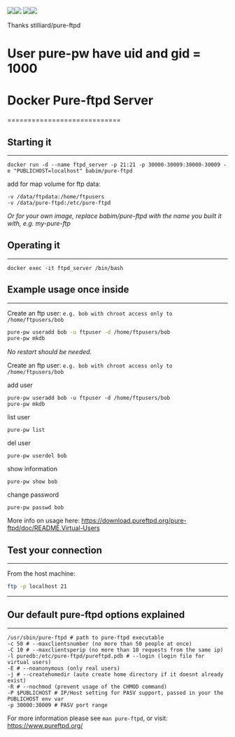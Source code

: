 [![](https://images.microbadger.com/badges/image/babim/pure-ftpd.svg)](https://microbadger.com/images/babim/pure-ftpd "Get your own image badge on microbadger.com")[![](https://images.microbadger.com/badges/version/babim/pure-ftpd.svg)](https://microbadger.com/images/babim/pure-ftpd "Get your own version badge on microbadger.com")
[![](https://images.microbadger.com/badges/image/babim/pure-ftpd:ssh.svg)](https://microbadger.com/images/babim/pure-ftpd:ssh "Get your own image badge on microbadger.com")[![](https://images.microbadger.com/badges/version/babim/pure-ftpd:ssh.svg)](https://microbadger.com/images/babim/pure-ftpd:ssh "Get your own version badge on microbadger.com")

Thanks stilliard/pure-ftpd

# User pure-pw have uid and gid = 1000

# Docker Pure-ftpd Server
============================

## Starting it 
------------------------------

`docker run -d --name ftpd_server -p 21:21 -p 30000-30009:30000-30009 -e "PUBLICHOST=localhost" babim/pure-ftpd`

add for map volume for ftp data:
```
-v /data/ftpdata:/home/ftpusers
-v /data/pure-ftpd:/etc/pure-ftpd
```

*Or for your own image, replace babim/pure-ftpd with the name you built it with, e.g. my-pure-ftp*

## Operating it
------------------------------

`docker exec -it ftpd_server /bin/bash`

## Example usage once inside
------------------------------

Create an ftp user: `e.g. bob with chroot access only to /home/ftpusers/bob`
```bash
pure-pw useradd bob -u ftpuser -d /home/ftpusers/bob
pure-pw mkdb
```
*No restart should be needed.*

Create an ftp user: `e.g. bob with chroot access only to /home/ftpusers/bob`

add user
```
pure-pw useradd bob -u ftpuser -d /home/ftpusers/bob
pure-pw mkdb
```
list user
```
pure-pw list
```
del user
```
pure-pw userdel bob
```
show information
```
pure-pw show bob
```
change password
```
pure-pw passwd bob
```
More info on usage here: https://download.pureftpd.org/pure-ftpd/doc/README.Virtual-Users

## Test your connection
-------------------------
From the host machine:
```bash
ftp -p localhost 21
```

----------------------------------------

## Our default pure-ftpd options explained
----------------------------------------

```
/usr/sbin/pure-ftpd # path to pure-ftpd executable
-c 50 # --maxclientsnumber (no more than 50 people at once)
-C 10 # --maxclientsperip (no more than 10 requests from the same ip)
-l puredb:/etc/pure-ftpd/pureftpd.pdb # --login (login file for virtual users)
-E # --noanonymous (only real users)
-j # --createhomedir (auto create home directory if it doesnt already exist)
-R # --nochmod (prevent usage of the CHMOD command)
-P $PUBLICHOST # IP/Host setting for PASV support, passed in your the PUBLICHOST env var
-p 30000:30009 # PASV port range
```

For more information please see `man pure-ftpd`, or visit: https://www.pureftpd.org/

